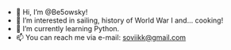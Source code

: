 - 👋 Hi, I’m @Be5owsky!
- 👀 I’m interested in sailing, history of World War I and... cooking! 
- 🌱 I’m currently learning Python.
- 📫 You can reach me via e-mail: soviikk@gmail.com

<!---
Be5owsky/Be5owsky is a ✨ special ✨ repository because its `README.md` (this file) appears on your GitHub profile.
You can click the Preview link to take a look at your changes.
--->
